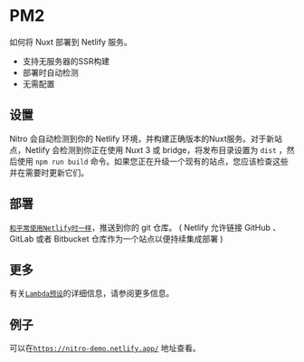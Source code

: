 # PM2

如何将 Nuxt 部署到 Netlify 服务。



- 支持无服务器的SSR构建
- 部署时自动检测
- 无需配置

## 设置

Nitro 会自动检测到你的 Netlify 环境，并构建正确版本的Nuxt服务。对于新站点，Netlify 会检测到你正在使用 Nuxt 3 或 bridge，将发布目录设置为 `dist` ，然后使用 `npm run build` 命令。如果您正在升级一个现有的站点，您应该检查这些并在需要时更新它们。

## 部署

[`和平常使用Netlify时一样`](https://docs.netlify.com/configure-builds/get-started/)，推送到你的 git 仓库。
( Netlify 允许链接 GitHub 、GitLab 或者 Bitbucket 仓库作为一个站点以便持续集成部署 ) 

## 更多

有关[`Lambda预设`](https://v3.nuxtjs.org/docs/deployment/presets/lambda)的详细信息，请参阅更多信息。

## 例子

可以在[`https://nitro-demo.netlify.app/`](https://nitro-demo.netlify.app/) 地址查看。